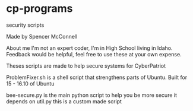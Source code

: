 # cp-programs
security scripts

Made by Spencer McConnell

About me
I'm not an expert coder, I'm in High School living in Idaho.
Feedback would be helpful, feel free to use these at your own expense.

Theses scripts are made to help secure systems for CyberPatriot

ProblemFixer.sh is a shell script that strengthens parts of Ubuntu.
Built for 15 - 16.10 of Ubuntu

bee-secure.py is the main python script to help you be more secure it depends on
util.py this is a custom made script
